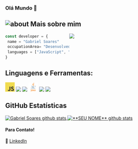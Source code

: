 ### Olá Mundo 👋

## <img width="45" alt="about" src="https://raw.github.com/elizarov/elizarov/master/about.png"> Mais sobre mim

<img align="right" width="300" src="https://i2.wp.com/allhtaccess.info/wp-content/uploads/2018/03/programming.gif?fit=1281%2C716&ssl=1" />

```javascript
const developer = {
 name = "Gabriel Soares"
 occupationArea= "Desenvolvedor Front-end"
 languages = ["JavaScript", "Typescript"] 
}
```

## **Linguagens e Ferramentas:**  

<p>
<code><img height="30" src="https://raw.githubusercontent.com/github/explore/80688e429a7d4ef2fca1e82350fe8e3517d3494d/topics/javascript/javascript.png"></code>
<code><img height="30" src="https://cdn.jsdelivr.net/gh/devicons/devicon/icons/vuejs/vuejs-original.svg"></code>
<code><img height="30" src="https://cdn.jsdelivr.net/gh/devicons/devicon/icons/tailwindcss/tailwindcss-original-wordmark.svg"></code>
<code><img height="30" src="https://raw.githubusercontent.com/github/explore/80688e429a7d4ef2fca1e82350fe8e3517d3494d/topics/java/java.png"></code>
<code><img height="30" src="https://cdn.jsdelivr.net/gh/devicons/devicon/icons/mysql/mysql-original-wordmark.svg"></code>
<code><img height="30" src="https://cdn.jsdelivr.net/gh/devicons/devicon/icons/typescript/typescript-original.svg"></code>

## **GitHub Estatísticas**

<a href="https://github.com/Gurupreet">
 <img align="center" src="https://github-readme-stats.vercel.app/api/top-langs/?username=Gabriel-GRS&hide=html&layout=compact&theme=dracula" alt="Gabriel Soares github stats"/>
</a>
<a href="https://github.com/Gurupreet">
   <img align="center" src="https://github-readme-stats.vercel.app/api?username=Gabriel-GRS&show_icons=true&theme=dracula&line_height=27" alt="**SEU NOME** github stats"/>
</a>

#### Para Contato!

👔 <a href=" https://www.linkedin.com/in/gabriel-ribeiro-soares/">LinkedIn</a>  

